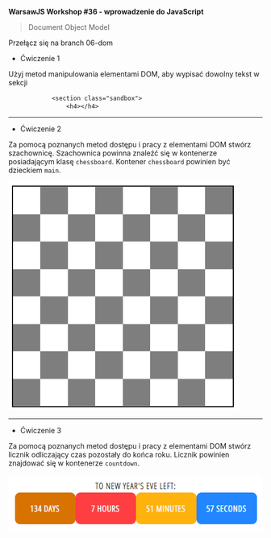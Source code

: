 **WarsawJS Workshop #36 - wprowadzenie do JavaScript**
> Document Object Model

Przełącz się na branch 06-dom


- Ćwiczenie 1

Użyj metod manipulowania elementami DOM, aby wypisać dowolny tekst w sekcji

```
            <section class="sandbox">
                <h4></h4>

```

---

- Ćwiczenie 2

Za pomocą poznanych metod dostępu i pracy z elementami DOM stwórz szachownicę.
Szachownica powinna znaleźć się w kontenerze posiadającym klasę `chessboard`.
Kontener `chessboard` powinien być dzieckiem `main`.

![chessboard](/assets/chessboard.png)


---

- Ćwiczenie 3

Za pomocą poznanych metod dostępu i pracy z elementami DOM stwórz licznik odliczający czas pozostały do końca roku.
Licznik powinien znajdować się w kontenerze `countdown`. 


![counter](/assets/counter.png)
